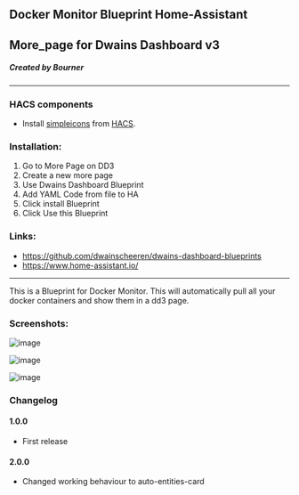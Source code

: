 ## Docker Monitor Blueprint Home-Assistant
## More_page for Dwains Dashboard v3
##### Created by Bourner
---

### HACS components

- Install [simpleicons](https://github.com/vigonotion/hass-simpleicons) from [HACS](https://hacs.xyz).

### Installation: 
  
1.  Go to More Page on DD3
2.  Create a new more page
3.  Use Dwains Dashboard Blueprint
4.  Add YAML Code from file to HA
5.  Click install Blueprint
6.  Click Use this Blueprint


### Links:
* https://github.com/dwainscheeren/dwains-dashboard-blueprints
* https://www.home-assistant.io/

---

This is a Blueprint for Docker Monitor.
This will automatically pull all your docker containers and show them in a dd3 page.

### Screenshots:

![image](https://user-images.githubusercontent.com/64064679/162574406-7ea6481a-e592-4a03-bc9b-c368b35bd880.png)

![image](https://user-images.githubusercontent.com/64064679/159971307-11256a91-deef-42ea-a5fb-abf3168dbfb4.png)

![image](https://user-images.githubusercontent.com/64064679/159971193-1a4feca5-3ce2-4aa5-b5d3-e413ac22dda6.png)

### Changelog
#### 1.0.0
- First release
#### 2.0.0
- Changed working behaviour to auto-entities-card

